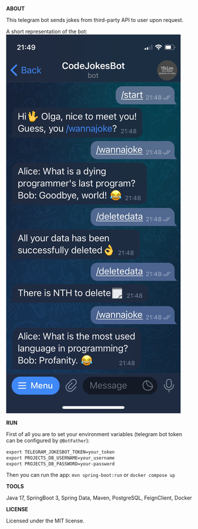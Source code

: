 **ABOUT**

This telegram bot sends jokes from third-party API to user upon request.

A short representation of the bot:
![screenshot2](./doc/img/botWorking.JPG)

**RUN**

First of all you are to set your environment variables (telegram bot token can be configured by `@BotFather`): 
```
export TELEGRAM_JOKESBOT_TOKEN=your_token
export PROJECTS_DB_USERNAME=your_username
export PROJECTS_DB_PASSWORD=your-password
```
Then you can run the app:
`mvn spring-boot:run` or
`docker compose up`

**TOOLS**

Java 17, SpringBoot 3, Spring Data, Maven, PostgreSQL, FeignClient, Docker 

**LICENSE**

Licensed under the MIT license.


